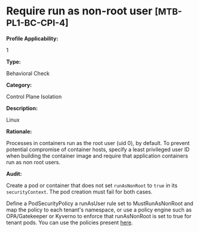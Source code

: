 # Require run as non-root user <small>[MTB-PL1-BC-CPI-4] </small>

**Profile Applicability:**

1 <br>

**Type:**

Behavioral Check <br>

**Category:**

Control Plane Isolation <br>

**Description:**

Linux <br>

**Rationale:**

Processes in containers run as the root user (uid 0), by default. To prevent potential compromise of container hosts, specify a least privileged user ID when building the container image and require that application containers run as non root users. <br>

**Audit:**

Create a pod or container that does not set `runAsNonRoot` to `true` in its `securityContext`. The pod creation must fail for both cases. <br>

Define a PodSecurityPolicy a runAsUser rule set to MustRunAsNonRoot and map the policy to each tenant&#39;s namespace, or use a policy engine such as OPA/Gatekeeper or Kyverno to enforce that runAsNonRoot is set to true for tenant pods. You can use the policies present [here](https://github.com/kubernetes-sigs/multi-tenancy/tree/master/benchmarks/kubectl-mtb/test/policies). <br>



